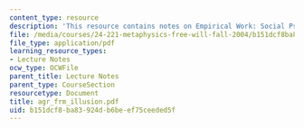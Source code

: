 ```yaml
---
content_type: resource
description: 'This resource contains notes on Empirical Work: Social Psychology II.'
file: /media/courses/24-221-metaphysics-free-will-fall-2004/b151dcf8ba83924db6beef75ceeded5f_agr_frm_illusion.pdf
file_type: application/pdf
learning_resource_types:
- Lecture Notes
ocw_type: OCWFile
parent_title: Lecture Notes
parent_type: CourseSection
resourcetype: Document
title: agr_frm_illusion.pdf
uid: b151dcf8-ba83-924d-b6be-ef75ceeded5f
---
```

